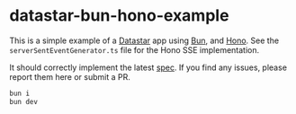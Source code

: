 # datastar-bun-hono-example

This is a simple example of a [Datastar](https://data-star.dev/) app using
[Bun](https://bun.sh/), and [Hono](https://hono.dev/). See the
`serverSentEventGenerator.ts` file for the Hono SSE implementation.

It should correctly implement the latest
[spec](https://github.com/starfederation/datastar/tree/main/sdk). If you find
any issues, please report them here or submit a PR.

```bash
bun i
bun dev
```
